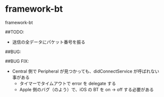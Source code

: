 framework-bt
============

framework-bt

##TODO:
* 送信の全データにパケット番号を振る

##BUG:

##BUG FIX:
* Central 側で Peripheral が見つかっても、didConnectService が呼ばれない事がある
    * タイマーでタイムアウトで error を delegate する
    * Apple 側のバグ（のよう）で、iOS の BT を on -> off する必要がある
